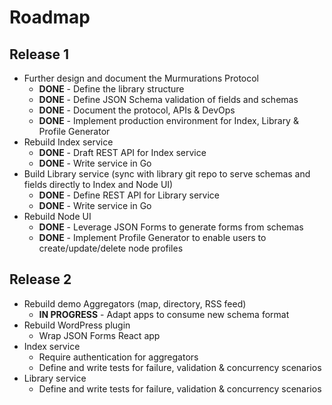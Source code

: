 # Roadmap

## Release 1

- Further design and document the Murmurations Protocol
  - **DONE** - Define the library structure
  - **DONE** - Define JSON Schema validation of fields and schemas
  - **DONE** - Document the protocol, APIs & DevOps
  - **DONE** - Implement production environment for Index, Library & Profile Generator
- Rebuild Index service
  - **DONE** - Draft REST API for Index service
  - **DONE** - Write service in Go
- Build Library service (sync with library git repo to serve schemas and fields directly to Index and Node UI)
  - **DONE** - Define REST API for Library service
  - **DONE** - Write service in Go
- Rebuild Node UI
  - **DONE** - Leverage JSON Forms to generate forms from schemas
  - **DONE** - Implement Profile Generator to enable users to create/update/delete node profiles

## Release 2

- Rebuild demo Aggregators (map, directory, RSS feed)
  - **IN PROGRESS** - Adapt apps to consume new schema format
- Rebuild WordPress plugin
  - Wrap JSON Forms React app
- Index service
  - Require authentication for aggregators
  - Define and write tests for failure, validation & concurrency scenarios
- Library service
  - Define and write tests for failure, validation & concurrency scenarios

